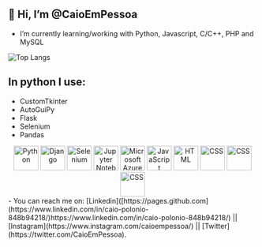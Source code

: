 ## 👋 Hi, I’m @CaioEmPessoa
- I’m currently learning/working with Python, Javascript, C/C++, PHP and MySQL

![Top Langs](https://github-readme-stats.vercel.app/api/top-langs/?username=anuraghazra&layout=compact)

## In python I use:
  * CustomTkinter
  * AutoGuiPy
  * Flask
  * Selenium
  * Pandas

<div align="center">
	<img width="50" src="https://user-images.githubusercontent.com/25181517/183423507-c056a6f9-1ba8-4312-a350-19bcbc5a8697.png" alt="Python" title="Python"/>
	<img width="50" src="https://github.com/marwin1991/profile-technology-icons/assets/62091613/9bf5650b-e534-4eae-8a26-8379d076f3b4" alt="Django" title="Django"/>
	<img width="50" src="https://user-images.githubusercontent.com/25181517/184103699-d1b83c07-2d83-4d99-9a1e-83bd89e08117.png" alt="Selenium" title="Selenium"/>
	<img width="50" src="https://user-images.githubusercontent.com/25181517/183914128-3fc88b4a-4ac1-40e6-9443-9a30182379b7.png" alt="Jupyter Notebook" title="Jupyter Notebook"/>
	<img width="50" src="https://user-images.githubusercontent.com/25181517/183911544-95ad6ba7-09bf-4040-ac44-0adafedb9616.png" alt="Microsoft Azure" title="Microsoft Azure"/>
	<img width="50" src="https://user-images.githubusercontent.com/25181517/117447155-6a868a00-af3d-11eb-9cfe-245df15c9f3f.png" alt="JavaScript" title="JavaScript"/>
	<img width="50" src="https://user-images.githubusercontent.com/25181517/192158954-f88b5814-d510-4564-b285-dff7d6400dad.png" alt="HTML" title="HTML"/>
	<img width="50" src="https://user-images.githubusercontent.com/25181517/183898674-75a4a1b1-f960-4ea9-abcb-637170a00a75.png" alt="CSS" title="CSS"/>
	<img width="50" src="https://skillicons.dev/icons?i=git" alt="CSS" title="CSS"/></code>
	<img width="50" src="https://skillicons.dev/icons?i=github" alt="CSS" title="CSS"/></code>
</div>
- You can reach me on:
[Linkedin]([https://pages.github.com](https://www.linkedin.com/in/caio-polonio-848b94218/)https://www.linkedin.com/in/caio-polonio-848b94218/) || [Instagram](https://www.instagram.com/caioempessoa/) || [Twitter](https://twitter.com/CaioEmPessoa).
